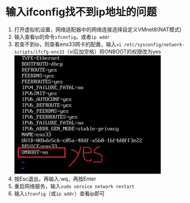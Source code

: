 # 输入ifconfig找不到ip地址的问题

1. 打开虚拟机设置，网络适配器中的网络连接选择自定义VMnet8(NAT模式)
2. 输入查看ip的命令`ifconfig`，或者`ip addr`
3. 若查不到ip，则查看ens33网卡的配置，输入`vi /etc/sysconfig/network-scripts/ifcfg-ens33`（vi后加空格）将ONBOOT的权限改为yes
   ![201907010839528](../img/linux/201907010839528.jpg)
4. 按Esc退出，再输入:wq，再按Enter
5. 重启网络服务，输入`sudo service network restart`
6. 输入`ifconfig`（或`ip addr`）查看ip即可

